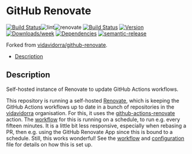 # GitHub Renovate

[![Build Status](https://drone.kilic.dev/api/badges/cenk1cenk2/renovate/status.svg)](https://drone.kilic.dev/cenk1cenk2/renovate)![lint](https://github.com/cenk1cenk2/renovate/workflows/lint/badge.svg)![renovate](https://github.com/cenk1cenk2/renovate/workflows/renovate/badge.svg) [![Build Status](https://drone.kilic.dev/api/badges/@cenk1cenk2/renovate/status.svg)](https://drone.kilic.dev/cenk1cenk2/@cenk1cenk2/renovate) [![Version](https://img.shields.io/npm/v/@cenk1cenk2/renovate.svg)](https://npmjs.org/package/@cenk1cenk2/renovate) [![Downloads/week](https://img.shields.io/npm/dw/@cenk1cenk2/renovate.svg)](https://npmjs.org/package/@cenk1cenk2/renovate) [![Dependencies](https://img.shields.io/librariesio/release/npm/@cenk1cenk2/renovate)](https://npmjs.org/package/@cenk1cenk2/renovate) [![semantic-release](https://img.shields.io/badge/%20%20%F0%9F%93%A6%F0%9F%9A%80-semantic--release-e10079.svg)](https://github.com/semantic-release/semantic-release)

Forked from [vidavidorra/github-renovate](https://github.com/vidavidorra/github-renovate).

<!-- toc -->

- [Description](#description)

<!-- tocstop -->

## Description

Self-hosted instance of Renovate to update GitHub Actions workflows.

This repository is running a self-hosted [Renovate](https://renovate.whitesourcesoftware.com/), which is keeping the GitHub Actions workflows up to date in a bunch of repositories in the [vidavidorra](https://github.com/vidavidorra) organisation. For this, it uses the [github-actions-renovate](https://github.com/vidavidorra/github-action-renovate) action. The [workflow](./.github/workflows/renovate.yml) for this is running on a schedule, to run e.g. every fifteen minutes. It is a little bit less responsive, especially when rebasing a PR, then e.g. using the GitHub Renovate App since this is bound to a schedule. Still, this works wonderful! See the [workflow](./.github/workflows/renovate.yml) and [configuration](./src/config.js) file for details on how this is set up.
